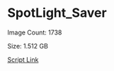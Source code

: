 # SpotLight_Saver

Image Count: 1738

Size: 1.512 GB

[Script Link](https://github.com/liuyal/Archive/blob/master/Python/Utilities/Miscellaneous/spotlight_saver.py)